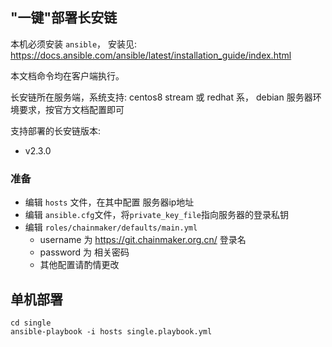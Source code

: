 ## "一键"部署长安链

本机必须安装 `ansible`， 安装见: https://docs.ansible.com/ansible/latest/installation_guide/index.html

本文档命令均在客户端执行。

长安链所在服务端，系统支持: centos8 stream 或 redhat 系， debian
服务器环境要求，按官方文档配置即可

支持部署的长安链版本:
- v2.3.0

### 准备

- 编辑 `hosts` 文件，在其中配置 服务器ip地址
- 编辑 `ansible.cfg`文件，将`private_key_file`指向服务器的登录私钥
- 编辑 `roles/chainmaker/defaults/main.yml` 
    - username 为 https://git.chainmaker.org.cn/ 登录名
    - password 为 相关密码
    - 其他配置请酌情更改

## 单机部署

```shell
cd single
ansible-playbook -i hosts single.playbook.yml
```

